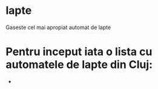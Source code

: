 # lapte
Gaseste cel mai apropiat automat de lapte

# Pentru inceput iata o lista cu automatele de lapte din Cluj:

- 
